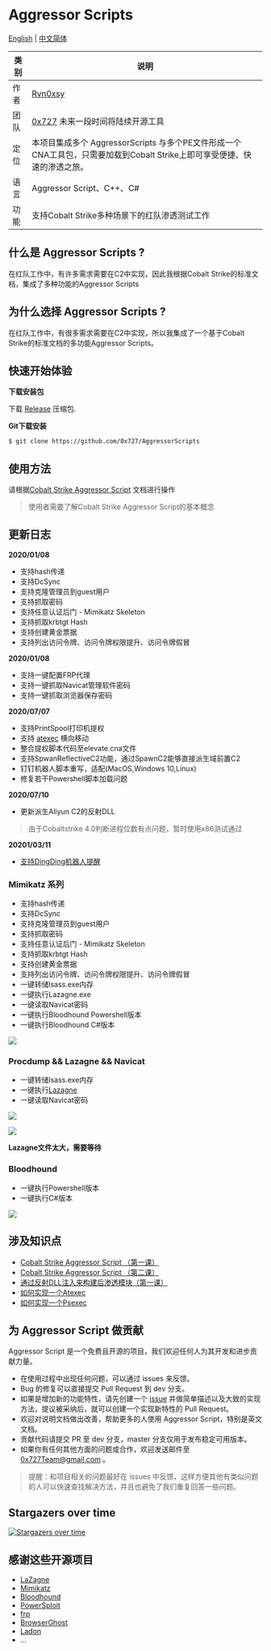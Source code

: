 # Aggressor Scripts

[English](./README.md) | [中文简体](./README_zh.md)


| 类别 | 说明 |
| ---- | --- |
| 作者 | [Rvn0xsy](https://github.com/Rvn0xsy) | 
| 团队 | [0x727](https://github.com/0x727) 未来一段时间将陆续开源工具 |
| 定位 | 本项目集成多个 AggressorScripts 与多个PE文件形成一个CNA工具包，只需要加载到Cobalt Strike上即可享受便捷、快速的渗透之旅。|
| 语言 | Aggressor Script、C++、C# |
| 功能 | 支持Cobalt Strike多种场景下的红队渗透测试工作| 

## 什么是 Aggressor Scripts ?

在红队工作中，有许多需求需要在C2中实现，因此我根据Cobalt Strike的标准文档，集成了多种功能的Aggressor Scripts

## 为什么选择 Aggressor Scripts ?

在红队工作中，有很多需求需要在C2中实现，所以我集成了一个基于Cobalt Strike的标准文档的多功能Aggressor Scripts。

## 快速开始体验

**下载安装包**

下载 [Release](https://github.com/0x727/AggressorScripts/releases) 压缩包.

**Git下载安装**

```bash
$ git clone https://github.com/0x727/AggressorScripts
```

## 使用方法

请根据[Cobalt Strike Aggressor Script](https://cobaltstrike.com/aggressor-script/index.html) 文档进行操作

> 使用者需要了解Cobalt Strike Aggressor Script的基本概念



## 更新日志


**2020/01/08**

- 支持hash传递
- 支持DcSync
- 支持克隆管理员到guest用户
- 支持抓取密码
- 支持任意认证后门 - Mimikatz Skeleton
- 支持抓取krbtgt Hash
- 支持创建黄金票据
- 支持列出访问令牌、访问令牌权限提升、访问令牌假冒

**2020/01/08**

- 支持一键配置FRP代理
- 支持一键抓取Navicat管理软件密码
- 支持一键抓取浏览器保存密码

**2020/07/07**

- 支持PrintSpool打印机提权
- 支持 [atexec](https://payloads.online/archivers/2020-06-28/1) 横向移动
- 整合提权脚本代码至elevate.cna文件
- 支持SpwanReflectiveC2功能，通过SpawnC2能够直接派生域前置C2
- 钉钉机器人脚本重写，适配(MacOS,Windows 10,Linux)
- 修复若干Powershell脚本加载问题

**2020/07/10**

- 更新派生Aliyun C2的反射DLL
> 由于Cobaltstrike 4.0判断进程位数有点问题，暂时使用x86测试通过

**20201/03/11**

- [支持DingDing机器人提醒](./DingPack/DIngPack.cna)


### Mimikatz 系列

- 支持hash传递
- 支持DcSync
- 支持克隆管理员到guest用户
- 支持抓取密码
- 支持任意认证后门 - Mimikatz Skeleton
- 支持抓取krbtgt Hash
- 支持创建黄金票据
- 支持列出访问令牌、访问令牌权限提升、访问令牌假冒
- 一键转储lsass.exe内存
- 一键执行Lazagne.exe
- 一键读取Navicat密码
- 一键执行Bloodhound Powershell版本
- 一键执行Bloodhound C#版本


![](images/2020-01-08-17-00-32.png)


### Procdump && Lazagne && Navicat

- 一键转储lsass.exe内存
- 一键执行[Lazagne](https://github.com/AlessandroZ/LaZagne)
- 一键读取Navicat密码

![](images/2020-01-08-17-02-13.png)

![](images/2020-01-08-17-40-51.png)

**Lazagne文件太大，需要等待**

### Bloodhound

- 一键执行Powershell版本
- 一键执行C#版本

![](images/2020-01-08-17-03-57.png)

## 涉及知识点

- [Cobalt Strike Aggressor Script （第一课）](https://payloads.online/archivers/2020-03-02/4)
- [Cobalt Strike Aggressor Script （第二课）](https://payloads.online/archivers/2020-03-02/5)
- [通过反射DLL注入来构建后渗透模块（第一课）](https://payloads.online/archivers/2020-03-02/1)
- [如何实现一个Atexec](https://payloads.online/archivers/2020-06-28/1)
- [如何实现一个Psexec](https://payloads.online/archivers/2020-04-02/1)

## 为 Aggressor Script 做贡献

Aggressor Script 是一个免费且开源的项目，我们欢迎任何人为其开发和进步贡献力量。

- 在使用过程中出现任何问题，可以通过 issues 来反馈。
- Bug 的修复可以直接提交 Pull Request 到 dev 分支。
- 如果是增加新的功能特性，请先创建一个 [issue](https://github.com/0x727/AggressorScripts_0x727/issues) 并做简单描述以及大致的实现方法，提议被采纳后，就可以创建一个实现新特性的 Pull Request。
- 欢迎对说明文档做出改善，帮助更多的人使用 Aggressor Script，特别是英文文档。
- 贡献代码请提交 PR 至 dev 分支，master 分支仅用于发布稳定可用版本。
- 如果你有任何其他方面的问题或合作，欢迎发送邮件至 0x727Team@gmail.com 。

> 提醒：和项目相关的问题最好在 issues 中反馈，这样方便其他有类似问题的人可以快速查找解决方法，并且也避免了我们重复回答一些问题。

## Stargazers over time

[![Stargazers over time](https://starchart.cc/0x727/AggressorScripts_0x727.svg)](https://github.com/0x727/AggressorScripts_0x727)

## 感谢这些开源项目

- [LaZagne](https://github.com/AlessandroZ/LaZagne)
- [Mimikatz](https://github.com/gentilkiwi/mimikatz)
- [Bloodhound](https://github.com/BloodHoundAD/BloodHound)
- [PowerSploit](https://github.com/PowerShellMafia/PowerSploit)
- [frp](https://github.com/fatedier/frp)
- [BrowserGhost](https://github.com/QAX-A-Team/BrowserGhost)
- [Ladon](https://github.com/k8gege/Ladon)
- ...
